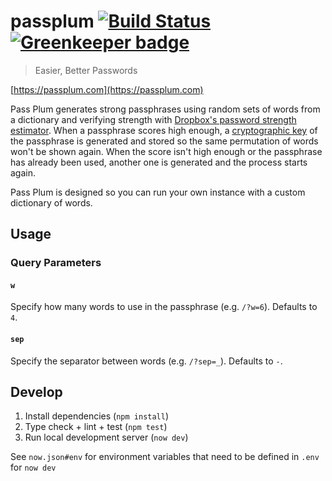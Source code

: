 # passplum [![Build Status](https://travis-ci.org/maxbeatty/passplum.svg)](https://travis-ci.org/maxbeatty/passplum) [![Greenkeeper badge](https://badges.greenkeeper.io/maxbeatty/passplum.svg)](https://greenkeeper.io/)

> Easier, Better Passwords

[https://passplum.com](https://passplum.com)

Pass Plum generates strong passphrases using random sets of words from a dictionary and verifying strength with [Dropbox's password strength estimator](https://github.com/dropbox/zxcvbn). When a passphrase scores high enough, a [cryptographic key](https://en.wikipedia.org/wiki/PBKDF2) of the passphrase is generated and stored so the same permutation of words won't be shown again. When the score isn't high enough or the passphrase has already been used, another one is generated and the process starts again.

Pass Plum is designed so you can run your own instance with a custom dictionary of words.

## Usage

### Query Parameters

#### `w`

Specify how many words to use in the passphrase (e.g. `/?w=6`). Defaults to `4`.

#### `sep`

Specify the separator between words (e.g. `/?sep=_`). Defaults to `-`.

## Develop

1. Install dependencies (`npm install`)
2. Type check + lint + test (`npm test`)
3. Run local development server (`now dev`)

See `now.json#env` for environment variables that need to be defined in `.env` for `now dev`
